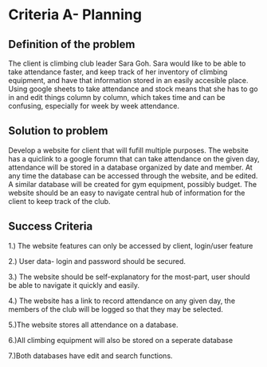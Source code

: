 # Criteria A- Planning

## Definition of the problem
The client is climbing club leader Sara Goh. Sara would like to be able to take attendance faster, and keep track of her inventory of climbing equipment, and have that information stored in an easily accesible place. Using google sheets to take attendance and stock means that she has to go in and edit things column by column, which takes time and can be confusing, especially for week by week attendance.


## Solution to problem
Develop a website for client that will fufill multiple purposes. The website has a quiclink to a google forumn that can take attendance on the given day, attendance will be stored in a database organized by date and member. At any time the database can be accessed through the website, and be edited. A similar database will be created for gym equipment, possibly budget. The website should be an easy to navigate central hub of information for the client to keep track of the club. 


## Success Criteria
1.) The website features can only be accessed by client, login/user feature

2.) User data- login and password should be secured.

3.) The website should be self-explanatory for the most-part, user should be able to navigate it quickly and easily.

4.) The website has a link to record attendance on any given day, the members of the club will be logged so that they may be selected.

5.)The website stores all attendance on a database. 

6.)All climbing equipment will also be stored on a seperate database

7.)Both databases have edit and search functions.


